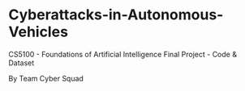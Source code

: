 # Cyberattacks-in-Autonomous-Vehicles
CS5100 - Foundations of Artificial Intelligence
Final Project - Code & Dataset

By Team Cyber Squad
